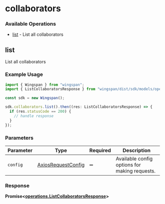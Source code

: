 # collaborators

### Available Operations

* [list](#list) - List all collaborators

## list

List all collaborators

### Example Usage

```typescript
import { Wingspan } from "wingspan";
import { ListCollaboratorsResponse } from "wingspan/dist/sdk/models/operations";

const sdk = new Wingspan();

sdk.collaborators.list().then((res: ListCollaboratorsResponse) => {
  if (res.statusCode == 200) {
    // handle response
  }
});
```

### Parameters

| Parameter                                                    | Type                                                         | Required                                                     | Description                                                  |
| ------------------------------------------------------------ | ------------------------------------------------------------ | ------------------------------------------------------------ | ------------------------------------------------------------ |
| `config`                                                     | [AxiosRequestConfig](https://axios-http.com/docs/req_config) | :heavy_minus_sign:                                           | Available config options for making requests.                |


### Response

**Promise<[operations.ListCollaboratorsResponse](../../models/operations/listcollaboratorsresponse.md)>**

